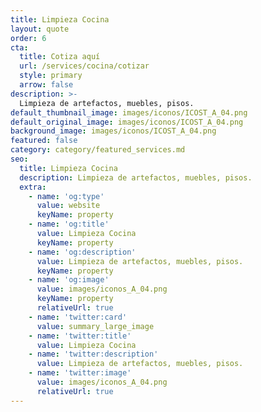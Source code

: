 ```yaml
---
title: Limpieza Cocina
layout: quote
order: 6
cta:
  title: Cotiza aquí
  url: /services/cocina/cotizar
  style: primary
  arrow: false
description: >-
  Limpieza de artefactos, muebles, pisos.
default_thumbnail_image: images/iconos/ICOST_A_04.png
default_original_image: images/iconos/ICOST_A_04.png
background_image: images/iconos/ICOST_A_04.png
featured: false
category: category/featured_services.md
seo:
  title: Limpieza Cocina
  description: Limpieza de artefactos, muebles, pisos.
  extra:
    - name: 'og:type'
      value: website
      keyName: property
    - name: 'og:title'
      value: Limpieza Cocina
      keyName: property
    - name: 'og:description'
      value: Limpieza de artefactos, muebles, pisos.
      keyName: property
    - name: 'og:image'
      value: images/iconos_A_04.png
      keyName: property
      relativeUrl: true
    - name: 'twitter:card'
      value: summary_large_image
    - name: 'twitter:title'
      value: Limpieza Cocina
    - name: 'twitter:description'
      value: Limpieza de artefactos, muebles, pisos.
    - name: 'twitter:image'
      value: images/iconos_A_04.png
      relativeUrl: true
---
```

